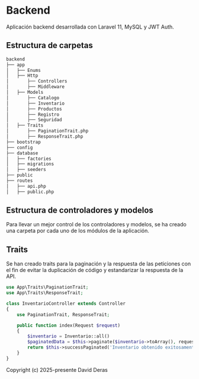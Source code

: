 # Backend
Aplicación backend desarrollada con Laravel 11, MySQL y JWT Auth.

## Estructura de carpetas

```bash
backend
├── app
│   ├── Enums
│   ├── Http
│       ├── Controllers
│       ├── Middleware
│   ├── Models
│       ├── Catalogo
│       ├── Inventario
│       ├── Productos
│       ├── Registro
│       ├── Seguridad
│   ├── Traits
│       ├── PaginationTrait.php
│       ├── ResponseTrait.php
├── bootstrap
├── config
├── database
│   ├── factories
│   ├── migrations
│   ├── seeders
├── public
├── routes
│   ├── api.php
│   ├── public.php
```

## Estructura de controladores y modelos

Para llevar un mejor control de los controladores y modelos, se ha creado una carpeta por cada uno de los módulos de la aplicación.

## Traits
Se han creado traits para la paginación y la respuesta de las peticiones con el fin de evitar la duplicación de código y estandarizar la respuesta de la API.

```php
use App\Traits\PaginationTrait;
use App\Traits\ResponseTrait;

class InventarioController extends Controller
{
    use PaginationTrait, ResponseTrait;

    public function index(Request $request)
    {
        $inventario = Inventario::all()
        $paginatedData = $this->paginate($inventario->toArray(), request('per_page', GeneralEnum::PAGINACION->value), request('page', 1));
        return $this->successPaginated('Inventario obtenido exitosamente', $paginatedData, Response::HTTP_OK);
    }
}
```

Copyright (c) 2025-presente David Deras
